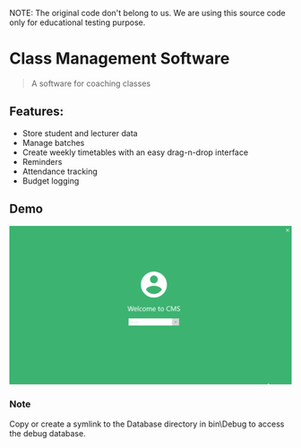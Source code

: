 NOTE: The original code don't belong to us. We are using this source code only for educational testing purpose.

# Class Management Software

> A software for coaching classes

## Features:
* Store student and lecturer data
* Manage batches
* Create weekly timetables with an easy drag-n-drop interface
* Reminders
* Attendance tracking
* Budget logging

## Demo
![Demo](./Screenshots/Demo.gif)

### Note
Copy or create a symlink to the Database directory in bin\Debug to access the debug database.
